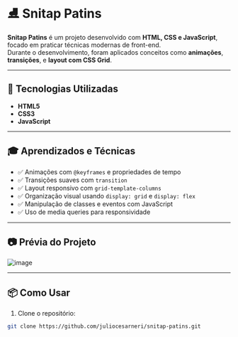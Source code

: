 # ⛸ Snitap Patins

**Snitap Patins** é um projeto desenvolvido com **HTML, CSS e JavaScript**, focado em praticar técnicas modernas de front-end.  
Durante o desenvolvimento, foram aplicados conceitos como **animações**, **transições**, e **layout com CSS Grid**.

---

## 🚀 Tecnologias Utilizadas

- **HTML5**
- **CSS3**
- **JavaScript**

---

## 🎓 Aprendizados e Técnicas

- ✅ Animações com `@keyframes` e propriedades de tempo
- ✅ Transições suaves com `transition`
- ✅ Layout responsivo com `grid-template-columns`
- ✅ Organização visual usando `display: grid` e `display: flex`
- ✅ Manipulação de classes e eventos com JavaScript
- ✅ Uso de media queries para responsividade

---

## 📷 Prévia do Projeto

![image](https://github.com/user-attachments/assets/ffb87e84-5a83-4db1-bdc8-78770b81a211)

---

## 📦 Como Usar

1. Clone o repositório:
```bash
git clone https://github.com/juliocesarneri/snitap-patins.git

